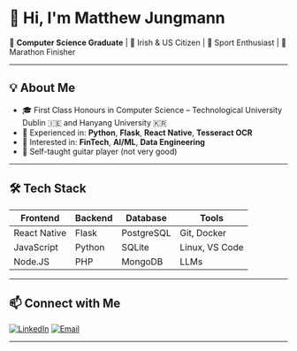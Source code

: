# 👋 Hi, I'm Matthew Jungmann

🚀 **Computer Science Graduate** | 📍 Irish & US Citizen | 🏉 Sport Enthusiast | 🏃 Marathon Finisher

---

## 💡 About Me
- 🎓 First Class Honours in Computer Science – Technological University Dublin :ireland: and Hanyang University :kr:
- 🧠 Experienced in: **Python**, **Flask**, **React Native**, **Tesseract OCR**
- 💼 Interested in: **FinTech**, **AI/ML**, **Data Engineering**
- 🎸 Self-taught guitar player (not very good)

---

## 🛠 Tech Stack
| Frontend | Backend | Database | Tools |
|----------|---------|----------|-------|
| React Native | Flask | PostgreSQL | Git, Docker |
| JavaScript | Python | SQLite | Linux, VS Code |
|  Node.JS  |   PHP    |  MongoDB  |  LLMs |

---

## 📫 Connect with Me
[![LinkedIn](https://img.shields.io/badge/LinkedIn-blue?logo=linkedin)](https://www.linkedin.com/in/matthew-jungmann)
[![Email](https://img.shields.io/badge/Email-%F0%9F%93%A7-lightgrey)](mailto:wmjungmann@gmail.com)

---
